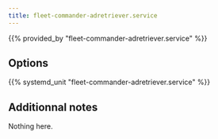 ```yaml
---
title: fleet-commander-adretriever.service
---
```


{{% provided_by "fleet-commander-adretriever.service" %}}

## Options

{{% systemd_unit "fleet-commander-adretriever.service" %}}

## Additionnal notes

Nothing here.
